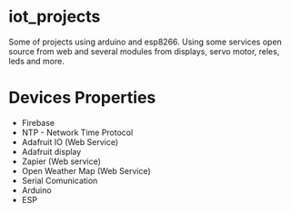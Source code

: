 # iot_projects

Some of projects using arduino and esp8266. Using some services open source from web and several modules from displays, servo motor, reles, leds and more. 

# Devices Properties
 - Firebase
 - NTP - Network Time Protocol
 - Adafruit IO (Web Service)
 - Adafruit display
 - Zapier (Web service)
 - Open Weather Map (Web Service)
 - Serial Comunication
 - Arduino
 - ESP